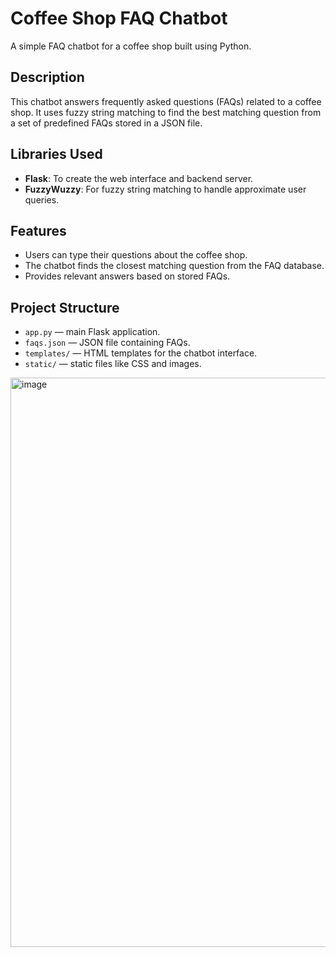# Coffee Shop FAQ Chatbot

A simple FAQ chatbot for a coffee shop built using Python.

## Description

This chatbot answers frequently asked questions (FAQs) related to a coffee shop. It uses fuzzy string matching to find the best matching question from a set of predefined FAQs stored in a JSON file.

## Libraries Used

- **Flask**: To create the web interface and backend server.
- **FuzzyWuzzy**: For fuzzy string matching to handle approximate user queries.

## Features

- Users can type their questions about the coffee shop.
- The chatbot finds the closest matching question from the FAQ database.
- Provides relevant answers based on stored FAQs.

## Project Structure

- `app.py` — main Flask application.
- `faqs.json` — JSON file containing FAQs.
- `templates/` — HTML templates for the chatbot interface.
- `static/` — static files like CSS and images.


<img width="1919" height="911" alt="image" src="https://github.com/user-attachments/assets/758aacaf-4fab-4d64-b4d9-d249b0170aca" />


